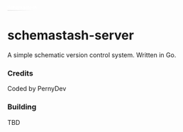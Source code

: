 <svg width="67" height="14" viewBox="0 0 67 14" fill="none" xmlns="http://www.w3.org/2000/svg">
<path d="M3.24 11.072C2.552 11.072 1.952 10.92 1.44 10.616C0.936 10.312 0.58 9.94 0.372 9.5C0.284 9.308 0.24 9.152 0.24 9.032C0.24 8.864 0.3 8.724 0.42 8.612C0.54 8.492 0.684 8.432 0.852 8.432C0.996 8.432 1.12 8.472 1.224 8.552C1.328 8.632 1.404 8.74 1.452 8.876C1.58 9.22 1.816 9.484 2.16 9.668C2.504 9.852 2.872 9.944 3.264 9.944C3.76 9.944 4.168 9.828 4.488 9.596C4.816 9.356 4.98 9.064 4.98 8.72C4.98 8.456 4.848 8.216 4.584 8C4.328 7.784 3.888 7.588 3.264 7.412C2.456 7.188 1.82 6.9 1.356 6.548C0.892 6.188 0.66 5.696 0.66 5.072C0.66 4.648 0.772 4.272 0.996 3.944C1.228 3.608 1.556 3.348 1.98 3.164C2.404 2.98 2.9 2.888 3.468 2.888C4.284 2.888 4.924 3.048 5.388 3.368C5.86 3.688 6.096 4.116 6.096 4.652C6.096 4.828 6.04 4.976 5.928 5.096C5.816 5.216 5.676 5.276 5.508 5.276C5.364 5.276 5.24 5.228 5.136 5.132C5.032 5.036 4.972 4.916 4.956 4.772C4.924 4.548 4.776 4.364 4.512 4.22C4.248 4.068 3.9 3.992 3.468 3.992C2.932 3.992 2.524 4.084 2.244 4.268C1.964 4.444 1.824 4.684 1.824 4.988C1.824 5.268 1.968 5.504 2.256 5.696C2.544 5.888 3.016 6.08 3.672 6.272C4.48 6.504 5.092 6.816 5.508 7.208C5.924 7.6 6.132 8.084 6.132 8.66C6.132 9.108 6 9.516 5.736 9.884C5.472 10.252 5.116 10.544 4.668 10.76C4.228 10.968 3.752 11.072 3.24 11.072ZM9.62278 11.072C9.14278 11.072 8.70278 10.956 8.30278 10.724C7.90278 10.492 7.58678 10.176 7.35478 9.776C7.12278 9.368 7.00678 8.924 7.00678 8.444C7.00678 7.9 7.13478 7.368 7.39078 6.848C7.64678 6.328 7.98278 5.904 8.39878 5.576C8.81478 5.248 9.25478 5.084 9.71878 5.084C10.1428 5.084 10.4828 5.152 10.7388 5.288C11.0028 5.416 11.2588 5.624 11.5068 5.912C11.6268 6.04 11.6868 6.18 11.6868 6.332C11.6868 6.484 11.6308 6.616 11.5188 6.728C11.4068 6.832 11.2708 6.884 11.1108 6.884C11.0068 6.884 10.9228 6.868 10.8588 6.836C10.8028 6.804 10.7348 6.74 10.6548 6.644C10.5188 6.492 10.3828 6.376 10.2468 6.296C10.1188 6.216 9.94678 6.176 9.73078 6.176C9.48278 6.176 9.23078 6.284 8.97478 6.5C8.72678 6.716 8.52278 7 8.36278 7.352C8.21078 7.696 8.13478 8.052 8.13478 8.42C8.13478 8.74 8.20278 9.02 8.33878 9.26C8.48278 9.492 8.66678 9.672 8.89078 9.8C9.11478 9.92 9.35078 9.98 9.59878 9.98C9.91878 9.98 10.1788 9.92 10.3788 9.8C10.5868 9.68 10.7708 9.516 10.9308 9.308C11.0828 9.108 11.2548 9.008 11.4468 9.008C11.5988 9.008 11.7308 9.064 11.8428 9.176C11.9548 9.28 12.0108 9.4 12.0108 9.536C12.0108 9.696 11.9668 9.832 11.8788 9.944C11.6468 10.256 11.3308 10.524 10.9308 10.748C10.5308 10.964 10.0948 11.072 9.62278 11.072ZM13.6035 11.084C13.4515 11.084 13.3155 11.028 13.1955 10.916C13.0835 10.796 13.0275 10.66 13.0275 10.508V3.596C13.0275 3.436 13.0835 3.3 13.1955 3.188C13.3155 3.068 13.4595 3.008 13.6275 3.008C13.7875 3.008 13.9195 3.068 14.0235 3.188C14.1275 3.3 14.1795 3.436 14.1795 3.596V6.176C14.4435 5.84 14.7435 5.572 15.0795 5.372C15.4155 5.164 15.7515 5.06 16.0875 5.06C16.7195 5.06 17.1635 5.38 17.4195 6.02C17.6755 6.652 17.8035 7.656 17.8035 9.032C17.8035 9.808 17.7915 10.308 17.7675 10.532C17.7595 10.684 17.6995 10.812 17.5875 10.916C17.4835 11.02 17.3555 11.072 17.2035 11.072C17.0355 11.072 16.8995 11.02 16.7955 10.916C16.6915 10.804 16.6395 10.668 16.6395 10.508C16.6395 10.348 16.6435 10.216 16.6515 10.112L16.6635 9.116C16.6635 7.956 16.5995 7.18 16.4715 6.788C16.3515 6.396 16.1995 6.2 16.0155 6.2C15.7835 6.2 15.5475 6.308 15.3075 6.524C15.0675 6.732 14.8595 6.968 14.6835 7.232C14.5155 7.488 14.3955 7.692 14.3235 7.844C14.2275 8.06 14.1795 8.344 14.1795 8.696V10.484C14.1795 10.668 14.1235 10.816 14.0115 10.928C13.8995 11.032 13.7635 11.084 13.6035 11.084ZM21.9593 11.072C21.3913 11.072 20.8793 10.952 20.4233 10.712C19.9753 10.464 19.6233 10.116 19.3673 9.668C19.1113 9.212 18.9833 8.676 18.9833 8.06C18.9833 7.556 19.0953 7.076 19.3193 6.62C19.5513 6.156 19.8713 5.784 20.2793 5.504C20.6953 5.224 21.1673 5.084 21.6953 5.084C22.1833 5.084 22.5993 5.184 22.9433 5.384C23.2953 5.576 23.5593 5.808 23.7353 6.08C23.9113 6.352 23.9993 6.596 23.9993 6.812C23.9993 6.916 23.9673 7.016 23.9033 7.112C23.8393 7.208 23.7473 7.292 23.6273 7.364L20.4113 9.212C20.5233 9.46 20.7193 9.652 20.9993 9.788C21.2873 9.924 21.6073 9.992 21.9593 9.992C22.4233 9.992 22.8193 9.82 23.1473 9.476C23.2753 9.348 23.4073 9.284 23.5433 9.284C23.7033 9.284 23.8353 9.336 23.9393 9.44C24.0513 9.544 24.1073 9.672 24.1073 9.824C24.1073 9.952 24.0593 10.072 23.9633 10.184C23.7393 10.432 23.4393 10.644 23.0633 10.82C22.6953 10.988 22.3273 11.072 21.9593 11.072ZM22.8113 6.668C22.7153 6.5 22.5793 6.376 22.4033 6.296C22.2273 6.208 22.0193 6.164 21.7793 6.164C21.3233 6.164 20.9393 6.32 20.6273 6.632C20.3233 6.944 20.1473 7.328 20.0993 7.784C20.0833 7.904 20.0753 8.048 20.0753 8.216L22.8113 6.668ZM25.8379 11.072C25.6859 11.072 25.5499 11.016 25.4299 10.904C25.3179 10.792 25.2619 10.66 25.2619 10.508V5.66C25.2619 5.508 25.3179 5.376 25.4299 5.264C25.5499 5.144 25.6859 5.084 25.8379 5.084C25.9979 5.084 26.1339 5.144 26.2459 5.264C26.3579 5.376 26.4139 5.508 26.4139 5.66V6.5C26.9099 5.556 27.5699 5.084 28.3939 5.084C28.7219 5.084 29.0059 5.18 29.2459 5.372C29.4939 5.564 29.6699 5.852 29.7739 6.236C30.2859 5.468 30.9099 5.084 31.6459 5.084C32.1419 5.084 32.5339 5.276 32.8219 5.66C33.1099 6.036 33.2539 6.604 33.2539 7.364V10.508C33.2539 10.66 33.1939 10.792 33.0739 10.904C32.9619 11.016 32.8299 11.072 32.6779 11.072C32.5179 11.072 32.3819 11.016 32.2699 10.904C32.1579 10.792 32.1019 10.66 32.1019 10.508V7.292C32.1019 6.924 32.0499 6.648 31.9459 6.464C31.8419 6.28 31.6779 6.188 31.4539 6.188C31.2219 6.188 30.9899 6.28 30.7579 6.464C30.5259 6.648 30.3339 6.9 30.1819 7.22C30.0379 7.54 29.9659 7.892 29.9659 8.276V10.508C29.9659 10.668 29.9099 10.804 29.7979 10.916C29.6859 11.02 29.5499 11.072 29.3899 11.072C29.2379 11.072 29.1019 11.016 28.9819 10.904C28.8699 10.792 28.8139 10.66 28.8139 10.508V7.292C28.8139 6.908 28.7659 6.628 28.6699 6.452C28.5819 6.276 28.4339 6.188 28.2259 6.188C27.9699 6.188 27.7179 6.292 27.4699 6.5C27.2219 6.7 27.0059 6.944 26.8219 7.232C26.6779 7.472 26.5699 7.712 26.4979 7.952C26.4339 8.192 26.4019 8.456 26.4019 8.744L26.4139 10.508C26.4139 10.66 26.3579 10.792 26.2459 10.904C26.1339 11.016 25.9979 11.072 25.8379 11.072ZM38.6527 11.192C38.4927 11.192 38.3607 11.148 38.2567 11.06C38.1607 10.972 38.1127 10.856 38.1127 10.712V10.544C37.7847 10.896 37.3287 11.072 36.7447 11.072C36.3047 11.072 35.9087 10.964 35.5567 10.748C35.2047 10.532 34.9287 10.228 34.7287 9.836C34.5287 9.436 34.4287 8.984 34.4287 8.48C34.4287 7.92 34.5487 7.38 34.7887 6.86C35.0287 6.332 35.3647 5.904 35.7967 5.576C36.2367 5.248 36.7407 5.084 37.3087 5.084C37.6767 5.084 38.0087 5.136 38.3047 5.24C38.6007 5.336 38.9087 5.456 39.2287 5.6V10.592C39.2287 10.752 39.1727 10.892 39.0607 11.012C38.9487 11.132 38.8127 11.192 38.6527 11.192ZM36.8287 9.956C37.0607 9.956 37.2847 9.908 37.5007 9.812C37.7247 9.716 37.9087 9.6 38.0527 9.464L38.0887 6.332C37.8567 6.236 37.6047 6.188 37.3327 6.188C36.9887 6.188 36.6847 6.296 36.4207 6.512C36.1567 6.72 35.9527 7 35.8087 7.352C35.6647 7.696 35.5927 8.064 35.5927 8.456C35.5927 8.944 35.7007 9.316 35.9167 9.572C36.1327 9.828 36.4367 9.956 36.8287 9.956ZM42.6344 11.072C42.1704 11.072 41.7664 10.972 41.4224 10.772C41.0864 10.564 40.8264 10.328 40.6424 10.064C40.4664 9.792 40.3784 9.572 40.3784 9.404C40.3784 9.244 40.4344 9.112 40.5464 9.008C40.6584 8.896 40.7904 8.84 40.9424 8.84C41.0784 8.84 41.1904 8.876 41.2784 8.948C41.3744 9.02 41.4424 9.116 41.4824 9.236C41.5704 9.484 41.7144 9.68 41.9144 9.824C42.1144 9.968 42.3624 10.04 42.6584 10.04C42.9704 10.04 43.2144 9.964 43.3904 9.812C43.5664 9.66 43.6544 9.488 43.6544 9.296C43.6544 9.112 43.5784 8.968 43.4264 8.864C43.2824 8.752 42.9864 8.628 42.5384 8.492C41.8824 8.292 41.4104 8.056 41.1224 7.784C40.8344 7.504 40.6904 7.14 40.6904 6.692C40.6904 6.22 40.8784 5.836 41.2544 5.54C41.6304 5.236 42.1544 5.084 42.8264 5.084C43.4504 5.084 43.9344 5.22 44.2784 5.492C44.6304 5.764 44.8064 6.128 44.8064 6.584C44.8064 6.832 44.7544 7.024 44.6504 7.16C44.5464 7.288 44.3984 7.352 44.2064 7.352C44.0384 7.352 43.9024 7.3 43.7984 7.196C43.6944 7.092 43.6424 6.98 43.6424 6.86C43.6424 6.82 43.6504 6.772 43.6664 6.716C43.6904 6.652 43.7024 6.604 43.7024 6.572C43.7024 6.428 43.6304 6.312 43.4864 6.224C43.3504 6.136 43.1384 6.092 42.8504 6.092C42.4904 6.092 42.2224 6.144 42.0464 6.248C41.8784 6.352 41.7944 6.492 41.7944 6.668C41.7944 6.852 41.8824 7.004 42.0584 7.124C42.2344 7.236 42.5504 7.364 43.0064 7.508C43.6704 7.716 44.1304 7.944 44.3864 8.192C44.6504 8.44 44.7824 8.788 44.7824 9.236C44.7824 9.54 44.6904 9.836 44.5064 10.124C44.3304 10.404 44.0784 10.632 43.7504 10.808C43.4304 10.984 43.0584 11.072 42.6344 11.072ZM47.0481 11.084C46.8961 11.084 46.7601 11.028 46.6401 10.916C46.5281 10.804 46.4721 10.672 46.4721 10.52V6.236H45.5241C45.3641 6.236 45.2281 6.18 45.1161 6.068C45.0041 5.948 44.9481 5.812 44.9481 5.66C44.9481 5.484 45.0081 5.344 45.1281 5.24C45.2481 5.128 45.3881 5.072 45.5481 5.072H46.4721V3.788C46.4721 3.636 46.5281 3.5 46.6401 3.38C46.7521 3.26 46.8881 3.2 47.0481 3.2C47.2161 3.2 47.3521 3.26 47.4561 3.38C47.5681 3.492 47.6241 3.628 47.6241 3.788V5.072H48.6441C48.8041 5.072 48.9401 5.128 49.0521 5.24C49.1641 5.352 49.2201 5.492 49.2201 5.66C49.2201 5.812 49.1641 5.948 49.0521 6.068C48.9401 6.18 48.8041 6.236 48.6441 6.236H47.6241V10.52C47.6241 10.672 47.5681 10.804 47.4561 10.916C47.3441 11.028 47.2081 11.084 47.0481 11.084ZM53.4886 11.192C53.3286 11.192 53.1966 11.148 53.0926 11.06C52.9966 10.972 52.9486 10.856 52.9486 10.712V10.544C52.6206 10.896 52.1646 11.072 51.5806 11.072C51.1406 11.072 50.7446 10.964 50.3926 10.748C50.0406 10.532 49.7646 10.228 49.5646 9.836C49.3646 9.436 49.2646 8.984 49.2646 8.48C49.2646 7.92 49.3846 7.38 49.6246 6.86C49.8646 6.332 50.2006 5.904 50.6326 5.576C51.0726 5.248 51.5766 5.084 52.1446 5.084C52.5126 5.084 52.8446 5.136 53.1406 5.24C53.4366 5.336 53.7446 5.456 54.0646 5.6V10.592C54.0646 10.752 54.0086 10.892 53.8966 11.012C53.7846 11.132 53.6486 11.192 53.4886 11.192ZM51.6646 9.956C51.8966 9.956 52.1206 9.908 52.3366 9.812C52.5606 9.716 52.7446 9.6 52.8886 9.464L52.9246 6.332C52.6926 6.236 52.4406 6.188 52.1686 6.188C51.8246 6.188 51.5206 6.296 51.2566 6.512C50.9926 6.72 50.7886 7 50.6446 7.352C50.5006 7.696 50.4286 8.064 50.4286 8.456C50.4286 8.944 50.5366 9.316 50.7526 9.572C50.9686 9.828 51.2726 9.956 51.6646 9.956ZM57.4703 11.072C57.0063 11.072 56.6023 10.972 56.2583 10.772C55.9223 10.564 55.6623 10.328 55.4783 10.064C55.3023 9.792 55.2143 9.572 55.2143 9.404C55.2143 9.244 55.2703 9.112 55.3823 9.008C55.4943 8.896 55.6263 8.84 55.7783 8.84C55.9143 8.84 56.0263 8.876 56.1143 8.948C56.2103 9.02 56.2783 9.116 56.3183 9.236C56.4063 9.484 56.5503 9.68 56.7503 9.824C56.9503 9.968 57.1983 10.04 57.4943 10.04C57.8063 10.04 58.0503 9.964 58.2263 9.812C58.4023 9.66 58.4903 9.488 58.4903 9.296C58.4903 9.112 58.4143 8.968 58.2623 8.864C58.1183 8.752 57.8223 8.628 57.3743 8.492C56.7183 8.292 56.2463 8.056 55.9583 7.784C55.6703 7.504 55.5263 7.14 55.5263 6.692C55.5263 6.22 55.7143 5.836 56.0903 5.54C56.4663 5.236 56.9903 5.084 57.6623 5.084C58.2863 5.084 58.7703 5.22 59.1143 5.492C59.4663 5.764 59.6423 6.128 59.6423 6.584C59.6423 6.832 59.5903 7.024 59.4863 7.16C59.3823 7.288 59.2343 7.352 59.0423 7.352C58.8743 7.352 58.7383 7.3 58.6343 7.196C58.5303 7.092 58.4783 6.98 58.4783 6.86C58.4783 6.82 58.4863 6.772 58.5023 6.716C58.5263 6.652 58.5383 6.604 58.5383 6.572C58.5383 6.428 58.4663 6.312 58.3223 6.224C58.1863 6.136 57.9743 6.092 57.6863 6.092C57.3263 6.092 57.0583 6.144 56.8823 6.248C56.7143 6.352 56.6303 6.492 56.6303 6.668C56.6303 6.852 56.7183 7.004 56.8943 7.124C57.0703 7.236 57.3863 7.364 57.8423 7.508C58.5063 7.716 58.9663 7.944 59.2223 8.192C59.4863 8.44 59.6183 8.788 59.6183 9.236C59.6183 9.54 59.5263 9.836 59.3423 10.124C59.1663 10.404 58.9143 10.632 58.5863 10.808C58.2663 10.984 57.8943 11.072 57.4703 11.072ZM61.416 11.084C61.264 11.084 61.128 11.028 61.008 10.916C60.896 10.796 60.84 10.66 60.84 10.508V3.596C60.84 3.436 60.896 3.3 61.008 3.188C61.128 3.068 61.272 3.008 61.44 3.008C61.6 3.008 61.732 3.068 61.836 3.188C61.94 3.3 61.992 3.436 61.992 3.596V6.176C62.256 5.84 62.556 5.572 62.892 5.372C63.228 5.164 63.564 5.06 63.9 5.06C64.532 5.06 64.976 5.38 65.232 6.02C65.488 6.652 65.616 7.656 65.616 9.032C65.616 9.808 65.604 10.308 65.58 10.532C65.572 10.684 65.512 10.812 65.4 10.916C65.296 11.02 65.168 11.072 65.016 11.072C64.848 11.072 64.712 11.02 64.608 10.916C64.504 10.804 64.452 10.668 64.452 10.508C64.452 10.348 64.456 10.216 64.464 10.112L64.476 9.116C64.476 7.956 64.412 7.18 64.284 6.788C64.164 6.396 64.012 6.2 63.828 6.2C63.596 6.2 63.36 6.308 63.12 6.524C62.88 6.732 62.672 6.968 62.496 7.232C62.328 7.488 62.208 7.692 62.136 7.844C62.04 8.06 61.992 8.344 61.992 8.696V10.484C61.992 10.668 61.936 10.816 61.824 10.928C61.712 11.032 61.576 11.084 61.416 11.084Z" fill="white"/>
<rect y="13" width="66" height="1" rx="0.5" fill="url(#paint0_linear_4_3)"/>
<defs>
<linearGradient id="paint0_linear_4_3" x1="0" y1="13.5001" x2="66" y2="13.5" gradientUnits="userSpaceOnUse">
<stop stop-color="#D9D9D9"/>
<stop offset="0.880208" stop-color="#D9D9D9" stop-opacity="0"/>
<stop offset="1" stop-color="#D9D9D9" stop-opacity="0"/>
</linearGradient>
</defs>
</svg>


# schemastash-server
A simple schematic version control system. Written in Go.

### Credits
Coded by PernyDev

### Building
TBD
